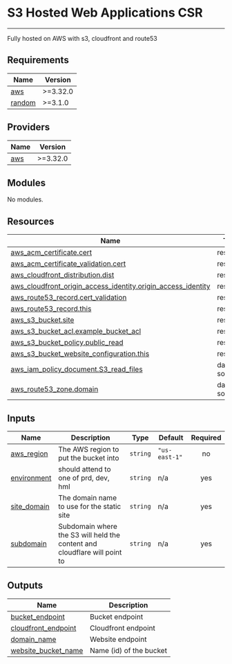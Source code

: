 # S3 Hosted Web Applications CSR
----
Fully hosted on AWS with s3, cloudfront and route53

## Requirements

| Name | Version |
|------|---------|
| <a name="requirement_aws"></a> [aws](#requirement\_aws) | >=3.32.0 |
| <a name="requirement_random"></a> [random](#requirement\_random) | >=3.1.0 |

## Providers

| Name | Version |
|------|---------|
| <a name="provider_aws"></a> [aws](#provider\_aws) | >=3.32.0 |

## Modules

No modules.

## Resources

| Name | Type |
|------|------|
| [aws_acm_certificate.cert](https://registry.terraform.io/providers/hashicorp/aws/latest/docs/resources/acm_certificate) | resource |
| [aws_acm_certificate_validation.cert](https://registry.terraform.io/providers/hashicorp/aws/latest/docs/resources/acm_certificate_validation) | resource |
| [aws_cloudfront_distribution.dist](https://registry.terraform.io/providers/hashicorp/aws/latest/docs/resources/cloudfront_distribution) | resource |
| [aws_cloudfront_origin_access_identity.origin_access_identity](https://registry.terraform.io/providers/hashicorp/aws/latest/docs/resources/cloudfront_origin_access_identity) | resource |
| [aws_route53_record.cert_validation](https://registry.terraform.io/providers/hashicorp/aws/latest/docs/resources/route53_record) | resource |
| [aws_route53_record.this](https://registry.terraform.io/providers/hashicorp/aws/latest/docs/resources/route53_record) | resource |
| [aws_s3_bucket.site](https://registry.terraform.io/providers/hashicorp/aws/latest/docs/resources/s3_bucket) | resource |
| [aws_s3_bucket_acl.example_bucket_acl](https://registry.terraform.io/providers/hashicorp/aws/latest/docs/resources/s3_bucket_acl) | resource |
| [aws_s3_bucket_policy.public_read](https://registry.terraform.io/providers/hashicorp/aws/latest/docs/resources/s3_bucket_policy) | resource |
| [aws_s3_bucket_website_configuration.this](https://registry.terraform.io/providers/hashicorp/aws/latest/docs/resources/s3_bucket_website_configuration) | resource |
| [aws_iam_policy_document.S3_read_files](https://registry.terraform.io/providers/hashicorp/aws/latest/docs/data-sources/iam_policy_document) | data source |
| [aws_route53_zone.domain](https://registry.terraform.io/providers/hashicorp/aws/latest/docs/data-sources/route53_zone) | data source |

## Inputs

| Name | Description | Type | Default | Required |
|------|-------------|------|---------|:--------:|
| <a name="input_aws_region"></a> [aws\_region](#input\_aws\_region) | The AWS region to put the bucket into | `string` | `"us-east-1"` | no |
| <a name="input_environment"></a> [environment](#input\_environment) | should attend to one of prd, dev, hml | `string` | n/a | yes |
| <a name="input_site_domain"></a> [site\_domain](#input\_site\_domain) | The domain name to use for the static site | `string` | n/a | yes |
| <a name="input_subdomain"></a> [subdomain](#input\_subdomain) | Subdomain where the S3 will held the content and cloudflare will point to | `string` | n/a | yes |

## Outputs

| Name | Description |
|------|-------------|
| <a name="output_bucket_endpoint"></a> [bucket\_endpoint](#output\_bucket\_endpoint) | Bucket endpoint |
| <a name="output_cloudfront_endpoint"></a> [cloudfront\_endpoint](#output\_cloudfront\_endpoint) | Cloudfront endpoint |
| <a name="output_domain_name"></a> [domain\_name](#output\_domain\_name) | Website endpoint |
| <a name="output_website_bucket_name"></a> [website\_bucket\_name](#output\_website\_bucket\_name) | Name (id) of the bucket |
